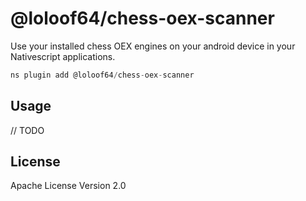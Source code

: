 # @loloof64/chess-oex-scanner

Use your installed chess OEX engines on your android device in your Nativescript applications.

```javascript
ns plugin add @loloof64/chess-oex-scanner
```

## Usage

// TODO

## License

Apache License Version 2.0
